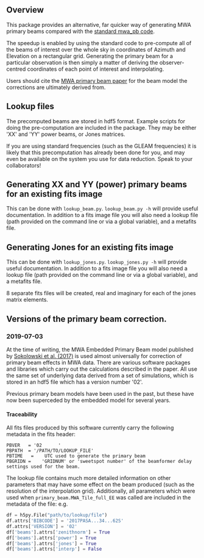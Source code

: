 ## Overview
This package provides an alternative, far quicker way of generating MWA primary beams compared with the [standard mwa_pb code](https://github.com/MWATelescope/mwa_pb).

The speedup is enabled by using the standard code to pre-compute all of the beams of interest over the whole sky in coordinates of Azimuth and Elevation on a rectangular grid. Generating the primary beam for a particular observation is then simply a matter of deriving the observer-centred coordinates of each point of interest and interpolating.

Users should cite the [MWA primary beam paper](http://adsabs.harvard.edu/abs/2017PASA...34...62S) for the beam model the corrections are ultimately derived from. 

## Lookup files
The precomputed beams are stored in hdf5 format. Example scripts for doing the pre-computation are included in the package.  They may be either 'XX' and 'YY' power beams, or Jones matrices.

If you are using standard frequencies (such as the GLEAM frequencies) it is likely that this precomputation has already been done for you, and may even be available on the system you use for data reduction. Speak to your collaborators!

## Generating XX and YY (power) primary beams for an existing fits image
This can be done with `lookup_beam.py`. `lookup_beam.py -h` will provide useful documentation. In addition to a fits image file you will also need a lookup file (path provided on the command line or via a global variable), and a metafits file.

## Generating Jones for an existing fits image
This can be done with `lookup_jones.py`. `lookup_jones.py -h` will provide useful documentation. In addition to a fits image file you will also need a lookup file (path provided on the command line or via a global variable), and a metafits file.

8 separate fits files will be created, real and imaginary for each of the jones matrix elements.

## Versions of the primary beam correction.
### 2019-07-03
At the time of writing, the MWA Embedded Primary Beam model published by [Sokolowski et al. (2017)](http://adsabs.harvard.edu/abs/2017PASA...34...62S) is used almost universally for correction of primary beam effects in MWA data. There are various software packages and libraries which carry out the calculations described in the paper. All use the same set of underlying data derived from a set of simulations, which is stored in an hdf5 file which has a version number '02'.

Previous primary beam models have been used in the past, but these have now been superceded by the embedded model for several years.

#### Traceability
All fits files produced by this software currently carry the following metadata in the fits header:
```
PBVER   = '02      '                                                            
PBPATH  = '/PATH/TO/LOOKUP_FILE'
PBTIME   =    UTC used to generate the primary beam
PBGRIDN =    'GRIDNUM' or 'sweetspot number' of the beamformer delay settings used for the beam. 
```
The lookup file contains much more detailed information on other parameters that may have some effect on the beam produced (such as the resolution of the interpolation grid). Additionally, all parameters which were used when `primary_beam.MWA_Tile_full_EE` was called are included in the metadata of the file: e.g.

```python
df = h5py.File("path/to/lookup/file")
df.attrs['BIBCODE'] = '2017PASA...34...62S'
df.attrs['VERSION'] = '02'
df['beams'].attrs['zenithnorm'] = True
df['beams'].attrs['power'] = True
df['beams'].attrs['jones'] = True
df['beams'].attrs['interp'] = False
```

